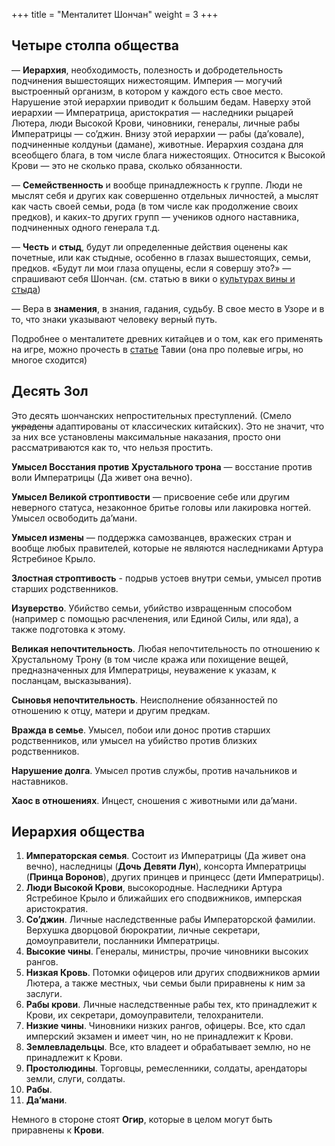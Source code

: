 +++
title = "Менталитет Шончан"
weight = 3
+++

## Четыре столпа общества 

 — **Иерархия**, необходимость, полезность и добродетельность подчинения вышестоящих нижестоящим. Империя — могучий выстроенный организм, в котором у каждого есть свое место. Нарушение этой иерархии приводит к большим бедам. Наверху этой иерархии — Императрица, аристократия — наследники рыцарей Лютера, люди Высокой Крови, чиновники, генералы, личные рабы Императрицы — со’джин. Внизу этой иерархии — рабы (да’ковале), подчиненные колдуньи (дамане), животные. Иерархия создана для всеобщего блага, в том числе блага нижестоящих. Относится к Высокой Крови — это не сколько права, сколько обязанности.

 — **Семейственность** и вообще принадлежность к группе. Люди не мыслят себя и других как совершенно отдельных личностей, а мыслят как часть своей семьи, рода (в том числе как продолжение своих предков), и каких-то других групп — учеников одного наставника, подчиненных одного генерала т.д. 

 — **Честь** и **стыд**, будут ли определенные действия оценены как почетные, или как стыдные, особенно в глазах вышестоящих, семьи, предков. «Будут ли мои глаза опущены, если я совершу это?» — спрашивают себя Шончан. (см. статью в вики о [культурах вины и стыда](https://ru.wikipedia.org/wiki/%D0%9A%D1%83%D0%BB%D1%8C%D1%82%D1%83%D1%80%D1%8B_%D0%B2%D0%B8%D0%BD%D1%8B_%D0%B8_%D1%81%D1%82%D1%8B%D0%B4%D0%B0))

 — Вера в **знамения**, в знания, гадания, судьбу. В свое место в Узоре и в то, что знаки указывают человеку верный путь.

 Подробнее о менталитете древних китайцев и о том, как его применять на игре, можно прочесть в [статье](https://docs.google.com/document/d/1O7iVv4r8tod5m6hPgDJqBRKeTSR89Qn7/edit) Тавии (она про полевые игры, но многое сходится)

 ## Десять Зол

 Это десять шончанских непростительных преступлений. (Смело ~~украдены~~ адаптированы от классических китайских). Это не значит, что за них все установлены максимальные наказания, просто они рассматриваются как то, что нельзя простить.

**Умысел Восстания против Хрустального трона** — восстание против воли Императрицы (Да живет она вечно). 

**Умысел Великой строптивости** — присвоение себе или другим неверного статуса, незаконное бритье головы или лакировка ногтей. Умысел освободить да’мани. 

**Умысел измены** — поддержка самозванцев, вражеских стран и вообще любых правителей, которые не являются наследниками Артура Ястребиное Крыло.

**Злостная строптивость** - подрыв устоев внутри семьи, умысел против старших родственников. 

**Изуверство**. Убийство семьи, убийство извращенным способом (например с помощью расчленения, или Единой Силы, или яда), а также подготовка к этому.

**Великая непочтительность**. Любая непочтительность по отношению к Хрустальному Трону (в том числе кража или похищение вещей, предназначенных для Императрицы, неуважение к указам, к посланцам, высказывания).

**Сыновья непочтительность**. Неисполнение обязанностей по отношению к отцу, матери и другим предкам.

**Вражда в семье**. Умысел, побои или донос против старших родственников, или умысел на убийство против близких родственников.

**Нарушение долга**. Умысел против службы, против начальников и наставников.

**Хаос в отношениях**. Инцест, сношения с животными или да’мани.

## Иерархия общества

1. **Императорская семья**. Состоит из Императрицы (Да живет она вечно), наследницы (**Дочь Девяти Лун**), консорта Императрицы (**Принца Воронов**), других принцев и принцесс (дети Императрицы). 
1. **Люди Высокой Крови**, высокородные. Наследники Артура Ястребиное Крыло и ближайших его сподвижников, имперская аристократия. 
1. **Со’джин**. Личные наследственные рабы Императорской фамилии. Верхушка дворцовой бюрократии, личные секретари, домоуправители, посланники Императрицы.
1. **Высокие чины**. Генералы, министры, прочие чиновники высоких рангов. 
1. **Низкая Кровь**. Потомки офицеров или других сподвижников армии Лютера, а также местных, чьи семьи были приравнены к ним за заслуги.
1. **Рабы крови**. Личные наследственные рабы тех, кто принадлежит к Крови, их секретари, домоуправители, телохранители.
1. **Низкие чины**. Чиновники низких рангов, офицеры. Все, кто сдал имперский экзамен и имеет чин, но не принадлежит к Крови.
1. **Землевладельцы**. Все, кто владеет и обрабатывает землю, но не принадлежит к Крови.
1. **Простолюдины**. Торговцы, ремесленники, солдаты, арендаторы земли, слуги, солдаты.
1. **Рабы**. 
1. **Да’мани**. 

Немного в стороне стоят **Огир**, которые в целом могут быть приравнены к **Крови**.